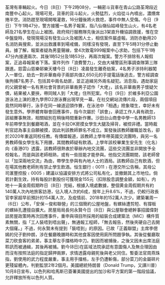 荃灣有車輛起火。今日（8日）下午2時08分，一輛密斗貨車在青山公路荃灣段近南豐中心起火。現場可見，貨車的貨斗起火，火勢猛烈，火焰從斗內噴出，濃煙席捲半空。消防趕至現場開喉灌救，16分鐘後將火救熄，事件中無人受傷。今日（9日）下午1時47分，警方接獲一名男子報案，指八仙嶺仙姑峰發生山火，有4名老師及21名學生在山上被困。政府飛行服務隊先後派出3架直升機協調救援，惟在空中盤旋時，發現現場沒有發生山火及被困人士，相信案件屬虛報。消防亦動用20名消防員搜索，並派出救護車到場戒備，同樣沒有發現，直至下午5時31分停止動員。據了解，報案者疑為男童聲線，曾4次致電999報案中心求助，包括下午1時47分內接連兩次、其後1時52分及1時53分，再兩次報案。警方不排除有人報假案，正追尋報案者下落。案件列作「浪費警力」，交由大埔警區刑事調查隊第三隊跟進。慈雲山慈樂邨樂天樓今日（8日）凌晨發生離奇劫案，4名男子涉持利器闖入一單位，劫去一對非華裔母子兩部共值2,650元的手提電話後逃去，警方經調查後拘捕7名男子、包括其中兩名劫匪，並正追緝另外兩名疑犯。消息指，遇劫家庭的父親曾被一名有黑社會背景的非華裔男子認作「大佬」，該名非華裔男子懷疑欠債，結果被人要挾，帶同賊人到「大佬」住所犯案。今日（9日）於維多利亞公園游泳池上演的港九學界D2游泳賽出現罕見一幕。在社交網站流傳片段，兩個項目竟然同時舉行，泳手在同一線道迎頭作賽，在泳池中「相遇」險象環生，幸好未有發生意外。學界體育聯會回應事件，指今次屬於「誤會」，承認工作人員有疏忽，該組賽事無效，相關組別在稍後時間重新作賽。沙田台山商會中學一名男教師13年前帶學生到餐廳喝酒，並在卡拉OK房摸女學生大腿及掃背，被控非禮。當時裁判官認為事主自願被摸，因此判該教師罪名不成立。案發後該教師離職並改名，卻於2020年重返同校任教。有傳媒報道，該教師上學年帶英國交流團時，與另一名男教師偕女學生私下用膳，其間教師疑有飲酒。上學年該校畢業生安先生（化名）向《香港01》透露，該教師很熱衷於舉辦內地交流團，這些交流團並非開放予全校報名，而是與該老師相熟，或有一些技能才能參與。他指交流團期間，該老師曾以「加深兩地交流」為由，帶學生參與有內地人士的酒局。該教師自己有飲酒，但在場其他教老師則有禁止學生飲酒。恒生銀行﹙0011﹚在港交所公告稱，其母公司滙豐控股﹙0005﹚建議以協議安排方式將公司私有化，並撤銷其上市地位。倘若計劃生效，持有每股計劃股份可獲現金155元（扣除股息調整金額，如有）。内地十一黃金周假期昨日（8日）完結，根據入境處數據，整個黄金周假期共有約140萬人次內地旅客訪港，佔入境人次約6成，按年上升8.6%，不過，仍較行政長官李家超早前預計的154萬人次，及疫情前、2018年的152萬人次少。建築署周一（6日）公布，「安保－俊和聯營」的三個簡約公屋地盤，有螺絲遭剪短、有撐板的螺絲孔遭擅自擴大。房屋局局長何永賢今日（8日）與公屋聯會總幹事招國偉對談房屋政策時再次回應事件，重申與項目所採用的組裝合成建築法（MiC）構件質素無關，指「工人裝唔到唔出聲」，無通報工程師，「無去報告，然後夾硬自己去開大個窿。」不過，何永賢未有提到「裝唔到」的原因。已故「正義聯盟」主席李偲嫣的兒子劉仲朗，涉在餐廳晚膳時和其他食客因使用廁所問題爭執。其後從餐廳取菜刀砍食客的弟弟，事主舉左手擋格時中刀。劉因而被捕後，之後又因未出席法庭聆訊而被通緝，其後再被捕。劉今(8日)在區域法院承認有意圖傷人及無合理因由而沒有按照法庭的指定歸押兩罪，求情透露母親死後與老父同住。暫委法官周燕珠指，劉使用的武力程度嚴重，事主用手擋格，左手仍遭斬傷，部分菜刀的金屬碎片更殘留體內，判劉監禁2年2個月。美國總統特朗普（Donald Trump，又譯川普）10月8日宣布，以色列和哈馬斯已簽署美國提出的加沙和平方案的第一階段協議，允許釋放所有以色列人質。